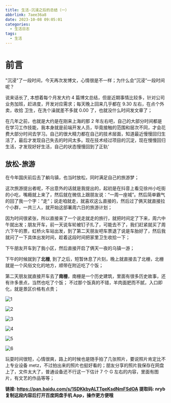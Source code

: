 ```yaml
---
title: 生活-沉浸之后的总结（一）
abbrlink: 7aee36a8
date: 2023-10-08 09:05:01
categories:
  - 生活日志
tags:
  - 生活
---
```


# 前言

"沉浸"了一段时间，今天再次发博文，心情很是不一样；为什么会“沉浸”一段时间呢？

说来话长了, 本想着每个月发大约 4 篇博文总结，但是近期事情比较多，针对公司业务加班，赶进度，开发对应需求；每天晚上回来几乎都在 9.30 左右，在点个外卖，收拾 卫生，在洗个澡就差不多就 0.00 了，也就没什么时间发文章了；

在几年之前，也就是大约是在刚来上海的那 2 年左右吧，自己的大部分时间都是在学习工作技能，我本身就是前端开发人员，毕竟接触的范围和层次不同，才会花费大部分时间去学习。自己的很大精力都在自己的技术层面，知道最近慢慢回归生活了，最后才发现自己失去的时间太多。现在技术经过项目的沉淀，现在慢慢回归生活，才发现好好生活，自己的状态慢慢回到了正轨’

## 放松-旅游

在今年国庆前后去了躺乌镇，也当时放松，同时满足自己的旅游梦；

这次旅游提出者呢，不出意外的话就是我提出的，起初是在抖音上看见徐州小吃街的小吃，嘴瘾就上来了，然后就在微信上跟朋友说：“一周一座城”。然后简单霸气的回了我一个字：”走“；说走咱就走，就喜欢这么直接的，然后过了俩天就直接拉个小群，一共三人，就开始这部署周六日的旅游计划；

因为时间很紧张，所以直接来了一个说走就走的旅行，就把时间定了下来，周六中午就出发；朋友开车，前一天说车轮被钉子扎了，可能去不了，我们赶紧就买了周六下午的票，虹桥火车站出发，到了第二天朋友吧车票退了说是车胎好了，然后我就问了一下具体出发时间，趁着这段时间把家里卫生收拾一下；

下午朋友开车到了我小区，然后直接开启了俩天一夜的乌镇一游；

下午的时候就到了**北栅**, 到了之后，短暂休息了片刻，晚上就直接去了北栅，北栅就是一个风俗文化的地方，顺带在附近吃了个饭；

第二天朋友就直接开车去了**南栅**，南栅是一个历史建筑，里面有很多历史故事，还有许多景点，当然也吃了个饭；
不过那个饭真的不错，羊肉面肥而不腻，入口即化，就是景区价格有点贵；

![1](https://wangxiaoze-view.github.io/picx-images-hosting/images/070A2001.JPG)

![2](https://wangxiaoze-view.github.io/picx-images-hosting/images/7684aa5598222e4fb6c5da1242264e4.jpg)

![3](https://wangxiaoze-view.github.io/picx-images-hosting/images/b37a9bfe7b4035aa9d1ab5db5ce15b1.jpg)

![4](https://wangxiaoze-view.github.io/picx-images-hosting/images/d1d7945f6766e3f554b884bc5848342.jpg)

![5](https://wangxiaoze-view.github.io/picx-images-hosting/images/7cd6c95e5777a0389c48f44694c9d7d.jpg)

![6](https://wangxiaoze-view.github.io/picx-images-hosting/images/9e8609733f4a8658f2519b47df068f9.jpg)

玩耍时间很短，心情很爽，路上的时候也是随手拍了几张照片，要说照片肯定比不上专业设备 metz，不过拍出来的照片也挺好看的；朋友分享的照片我保存在网盘上了，文件太大了，普通设备还不行这一下估计 7 个 G 左右的内容，里面有图片，有文艺的作品等等；

**链接: https://pan.baidu.com/s/1SDKkbyALTTqeKsdNmFSdOA 提取码: nryb 复制这段内容后打开百度网盘手机 App，操作更方便哦**
